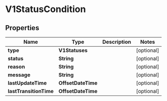 

# V1StatusCondition


## Properties

Name | Type | Description | Notes
------------ | ------------- | ------------- | -------------
**type** | **V1Statuses** |  |  [optional]
**status** | **String** |  |  [optional]
**reason** | **String** |  |  [optional]
**message** | **String** |  |  [optional]
**lastUpdateTime** | **OffsetDateTime** |  |  [optional]
**lastTransitionTime** | **OffsetDateTime** |  |  [optional]




